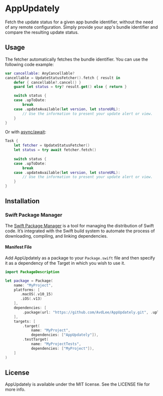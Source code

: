 # AppUpdately

Fetch the update status for a given app bundle identifier, without the need of any remote configuration. Simply provide your app's bundle identifier and compare the resulting update status.

## Usage

The fetcher automatically fetches the bundle identifier. You can use the following code example:

```swift
var cancellable: AnyCancellable?
cancellable = UpdateStatusFetcher().fetch { result in
    defer { cancellable?.cancel() }
    guard let status = try? result.get() else { return }

    switch status {
    case .upToDate:
        break
    case .updateAvailable(let version, let storeURL):
        // Use the information to present your update alert or view.
    }
}
```

Or with [async/await](https://www.avanderlee.com/swift/async-await/):

```swift
Task {
    let fetcher = UpdateStatusFetcher()
    let status = try await fetcher.fetch()
    
    switch status {
    case .upToDate:
        break
    case .updateAvailable(let version, let storeURL):
        // Use the information to present your update alert or view.
    }
}
```

## Installation
### Swift Package Manager

The [Swift Package Manager](https://swift.org/package-manager/) is a tool for managing the distribution of Swift code. It’s integrated with the Swift build system to automate the process of downloading, compiling, and linking dependencies.

#### Manifest File

Add AppUpdately as a package to your `Package.swift` file and then specify it as a dependency of the Target in which you wish to use it.

```swift
import PackageDescription

let package = Package(
    name: "MyProject",
    platforms: [
       .macOS(.v10_15)
       .iOS(.v13)
    ],
    dependencies: [
        .package(url: "https://github.com/AvdLee/AppUpdately.git", .upToNextMajor(from: "1.0.0"))
    ],
    targets: [
        .target(
            name: "MyProject",
            dependencies: ["AppUpdately"]),
        .testTarget(
            name: "MyProjectTests",
            dependencies: ["MyProject"]),
    ]
)
```

## License

AppUpdately is available under the MIT license. See the LICENSE file for more info.
